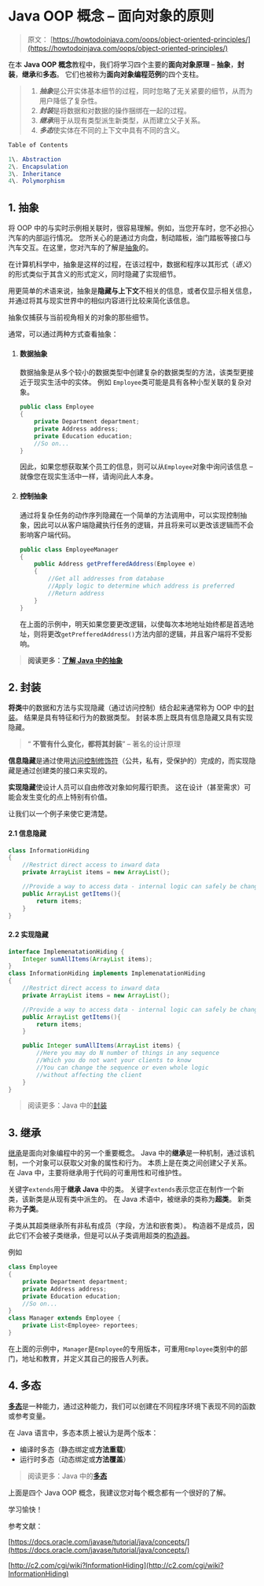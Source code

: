 # Java OOP 概念 – 面向对象的原则

> 原文： [https://howtodoinjava.com/oops/object-oriented-principles/](https://howtodoinjava.com/oops/object-oriented-principles/)

在本 **Java OOP 概念**教程中，我们将学习四个主要的**面向对象原理** – **抽象**，**封装**，**继承**和**多态**。 它们也被称为**面向对象编程范例**的四个支柱。

> 1.  ***抽象***是公开实体基本细节的过程，同时忽略了无关紧要的细节，从而为用户降低了复杂性。
> 2.  ***封装***是将数据和对数据的操作捆绑在一起的过程。
> 3.  ***继承***用于从现有类型派生新类型，从而建立父子关系。
> 4.  ***多态***使实体在不同的上下文中具有不同的含义。

```java
Table of Contents

1\. Abstraction
2\. Encapsulation
3\. Inheritance
4\. Polymorphism
```

## 1\. 抽象

将 OOP 中的与实时示例相关联时，很容易理解。例如，当您开车时，您不必担心汽车的内部运行情况。 您所关心的是通过方向盘，制动踏板，油门踏板等接口与汽车交互。在这里，您对汽车的了解是[抽象](https://howtodoinjava.com/oops/understanding-abstraction-in-java/)的。

在计算机科学中，抽象是这样的过程，在该过程中，数据和程序以其形式（*语义*）的形式类似于其含义的形式定义，同时隐藏了实现细节。

用更简单的术语来说，抽象是**隐藏与上下文**不相关的信息，或者仅显示相关信息，并通过将其与现实世界中的相似内容进行比较来简化该信息。

抽象仅捕获与当前视角相关的对象的那些细节。

通常，可以通过两种方式查看抽象：

1.  #### 数据抽象

    数据抽象是从多个较小的数据类型中创建复杂的数据类型的方法，该类型更接近于现实生活中的实体。 例如 `Employee`类可能是具有各种小型关联的复杂对象。

    ```java
    public class Employee 
    {
        private Department department;
        private Address address;
        private Education education;
        //So on...
    }

    ```

    因此，如果您想获取某个员工的信息，则可以从`Employee`对象中询问该信息 – 就像您在现实生活中一样，请询问此人本身。

2.  #### 控制抽象

    通过将复杂任务的动作序列隐藏在一个简单的方法调用中，可以实现控制抽象，因此可以从客户端隐藏执行任务的逻辑，并且将来可以更改该逻辑而不会影响客户端代码。

    ```java
    public class EmployeeManager
    {
        public Address getPrefferedAddress(Employee e)
        {
            //Get all addresses from database 
            //Apply logic to determine which address is preferred
            //Return address
        }
    }

    ```

    在上面的示例中，明天如果您要更改逻辑，以使每次本地地址始终都是首选地址，则将更改`getPrefferedAddress()`方法内部的逻辑，并且客户端将不受影响。

> **阅读更多：[了解 Java 中的抽象](//howtodoinjava.com/object-oriented/understanding-abstraction-in-java/)**

## 2\. 封装

**将类**中的数据和方法与实现隐藏（通过访问控制）结合起来通常称为 OOP 中的[封装](https://howtodoinjava.com/oops/encapsulation-in-java-and-its-relation-with-abstraction/)。 结果是具有特征和行为的数据类型。 封装本质上既具有信息隐藏又具有实现隐藏。

> “ **不管有什么变化，都将其封装**” – 著名的设计原理

**信息隐藏**是通过使用[访问控制修饰符](https://howtodoinjava.com/oops/java-access-modifiers/)（公共，私有，受保护的）完成的，而实现隐藏是通过创建类的接口来实现的。

**实现隐藏**使设计人员可以自由修改对象如何履行职责。 这在设计（甚至需求）可能会发生变化的点上特别有价值。

让我们以一个例子来使它更清楚。

#### 2.1 信息隐藏

```java
class InformationHiding 
{
    //Restrict direct access to inward data
    private ArrayList items = new ArrayList();

    //Provide a way to access data - internal logic can safely be changed in future
    public ArrayList getItems(){
        return items;
    }
}

```

#### 2.2 实现隐藏

```java
interface ImplemenatationHiding {
    Integer sumAllItems(ArrayList items);
}
class InformationHiding implements ImplemenatationHiding
{
    //Restrict direct access to inward data
    private ArrayList items = new ArrayList();

    //Provide a way to access data - internal logic can safely be changed in future
    public ArrayList getItems(){
        return items;
    }

    public Integer sumAllItems(ArrayList items) {
        //Here you may do N number of things in any sequence
        //Which you do not want your clients to know
        //You can change the sequence or even whole logic
        //without affecting the client
    }
}

```

> 阅读更多：Java 中的[封装](//howtodoinjava.com/object-oriented/encapsulation-in-java-and-its-relation-with-abstraction/)

## 3\. 继承

[继承](https://howtodoinjava.com/oops/java-inheritance/)是面向对象编程中的另一个重要概念。 Java 中的**继承**是一种机制，通过该机制，一个对象可以获取父对象的属性和行为。 本质上是在类之间创建父子关系。 在 Java 中，主要将继承用于代码的可重用性和可维护性。

关键字`extends`用于**继承 Java** 中的类。 关键字`extends`表示您正在制作一个新类，该新类是从现有类中派生的。 在 Java 术语中，被继承的类称为**超类**。 新类称为**子类**。

子类从其超类继承所有非私有成员（字段，方法和嵌套类）。 构造器不是成员，因此它们不会被子类继承，但是可以从子类调用超类的[构造器](https://howtodoinjava.com/oops/java-constructors/)。

例如

```java
class Employee 
{
    private Department department;
    private Address address;
    private Education education;
    //So on...
}
class Manager extends Employee {
    private List<Employee> reportees;
}

```

在上面的示例中，`Manager`是`Employee`的专用版本，可重用`Employee`类别中的部门，地址和教育，并定义其自己的报告人列表。

## 4\. 多态

[**多态**](https://howtodoinjava.com/oops/what-is-polymorphism-in-java/)是一种能力，通过这种能力，我们可以创建在不同程序环境下表现不同的函数或参考变量。

在 Java 语言中，多态本质上被认为是两个版本：

*   编译时多态（静态绑定或**方法重载**）
*   运行时多态（动态绑定或**方法覆盖**）

> 阅读更多：Java 中的[**多态**](//howtodoinjava.com/object-oriented/what-is-polymorphism-in-java/)

上面是四个 Java OOP 概念，我建议您对每个概念都有一个很好的了解。

学习愉快！

参考文献：

[https://docs.oracle.com/javase/tutorial/java/concepts/](https://docs.oracle.com/javase/tutorial/java/concepts/)

[http://c2.com/cgi/wiki?InformationHiding](http://c2.com/cgi/wiki?InformationHiding)